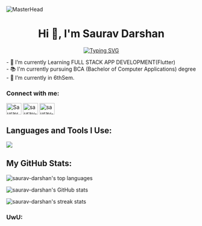 ![MasterHead](https://images-wixmp-ed30a86b8c4ca887773594c2.wixmp.com/f/c83c004e-1370-4756-88e5-4071de797088/dfredg5-0a60e875-646e-4d6c-bb91-73086f012808.gif?token=eyJ0eXAiOiJKV1QiLCJhbGciOiJIUzI1NiJ9.eyJzdWIiOiJ1cm46YXBwOjdlMGQxODg5ODIyNjQzNzNhNWYwZDQxNWVhMGQyNmUwIiwiaXNzIjoidXJuOmFwcDo3ZTBkMTg4OTgyMjY0MzczYTVmMGQ0MTVlYTBkMjZlMCIsIm9iaiI6W1t7InBhdGgiOiJcL2ZcL2M4M2MwMDRlLTEzNzAtNDc1Ni04OGU1LTQwNzFkZTc5NzA4OFwvZGZyZWRnNS0wYTYwZTg3NS02NDZlLTRkNmMtYmI5MS03MzA4NmYwMTI4MDguZ2lmIn1dXSwiYXVkIjpbInVybjpzZXJ2aWNlOmZpbGUuZG93bmxvYWQiXX0.LGN_eGL7dT0xRj4oRbyRRVay-pHbyiXHru7YoVPcRro)
<h1 align="center">Hi 👋, I'm Saurav Darshan</h1>
<p align ="center"><a href="https://git.io/typing-svg"><img src="https://readme-typing-svg.demolab.com?font=Fira+Code&weight=500&size=24&letterSpacing=15px&pause=1000&center=true&width=750&height=80&lines=Technology+geek+%26+Learner" alt="Typing SVG" /></a>  
</p> 
<p>
  - 🔭 I’m currently Learning FULL STACK APP DEVELOPMENT(Flutter) <br>
- 📚 I'm currently pursuing BCA (Bachelor of Computer Applications) degree <br>
- 🌱 I’m currently in 6thSem. </p>


<h3 align="left">Connect with me:</h3>
<p align="left">
<a href="https://x.com/SauravDarshan" target="blank"><img align="center" src="https://raw.githubusercontent.com/rahuldkjain/github-profile-readme-generator/master/src/images/icons/Social/twitter.svg" alt="Saurav" height="30" width="40" /></a>
<a href="https://www.linkedin.com/in/saurav-darshan/" target="blank"><img align="center" src="https://raw.githubusercontent.com/rahuldkjain/github-profile-readme-generator/master/src/images/icons/Social/linked-in-alt.svg" alt="saurav-darshan" height="30" width="40" /></a>
<a href="https://www.instagram.com/ig_d_saurav/" target="blank"><img align="center" src="https://raw.githubusercontent.com/rahuldkjain/github-profile-readme-generator/master/src/images/icons/Social/instagram.svg" alt="saurav-darshan" height="30" width="40" /></a>
</p>


## Languages and Tools I Use:

 <a>
    <img src="https://skillicons.dev/icons?i=flutter,dart,firebase,androidstudio,vscode,git,github,bitbucket,postman,figma,c,cpp,py,html,css,mysql,linux&perline=10" />
  </a>

## My GitHub Stats:

<p align="left">
  <img src="https://github-readme-stats.vercel.app/api/top-langs/?username=Saurav-Darshan&layout=compact&theme=dark&hide_border=true" alt="saurav-darshan's top languages" />
</p>

<p align="left">
  <img src="https://github-readme-stats.vercel.app/api?username=Saurav-Darshan&show_icons=true&theme=dark&hide_border=true" alt="saurav-darshan's GitHub stats" />
</p>

<p align="left">
  <img src="https://github-readme-streak-stats.herokuapp.com/?user=Saurav-Darshan&theme=dark&hide_border=true" alt="saurav-darshan's streak stats" />
</p>




### UwU:
<img src="https://komarev.com/ghpvc/?username=Saurav-darshan&style=flat-square&color=blue" alt=""/>
